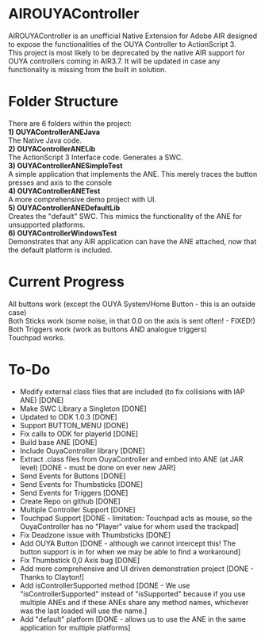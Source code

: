 AIROUYAController
=================

AIROUYAController is an unofficial Native Extension for Adobe AIR designed to expose the functionalities of the OUYA Controller to ActionScript 3.
<BR>This project is most likely to be deprecated by the native AIR support for OUYA controllers coming in AIR3.7.  It will be updated in case any functionality is missing from the built in solution.

Folder Structure
================

There are 6 folders within the project:
<BR><B>1) OUYAControllerANEJava</B>
<BR>The Native Java code.
<BR><B>2) OUYAControllerANELib</B>
<BR>The ActionScript 3 Interface code.  Generates a SWC.
<BR><B>3) OUYAControllerANESimpleTest</B>
<BR>A simple application that implements the ANE.  This merely traces the button presses and axis to the console
<BR><B>4) OUYAControllerANETest</B>
<BR>A more comprehensive demo project with UI.
<BR><B>5) OUYAControllerANEDefaultLib</B>
<BR>Creates the "default" SWC.  This mimics the functionality of the ANE for unsupported platforms.
<BR><B>6) OUYAControllerWindowsTest</B>
<BR>Demonstrates that any AIR application can have the ANE attached, now that the default platform is included.

Current Progress
================

All buttons work (except the OUYA System/Home Button - this is an outside case)
<BR>Both Sticks work (some noise, in that 0.0 on the axis is sent often! - FIXED!)
<BR>Both Triggers work (work as buttons AND analogue triggers)
<BR>Touchpad works.

To-Do
=====

* Modify external class files that are included (to fix collisions with IAP ANE) [DONE]
* Make SWC Library a Singleton [DONE]
* Updated to ODK 1.0.3 [DONE]
* Support BUTTON_MENU [DONE]
* Fix calls to ODK for playerId [DONE]
* Build base ANE [DONE]
* Include OuyaController library [DONE]
* Extract .class files from OuyaController and embed into ANE (at JAR level) [DONE - must be done on ever new JAR!]
* Send Events for Buttons [DONE]
* Send Events for Thumbsticks [DONE]
* Send Events for Triggers [DONE]
* Create Repo on github [DONE]
* Multiple Controller Support [DONE]
* Touchpad Support [DONE - limitation: Touchpad acts as mouse, so the OuyaController has no "Player" value for whom used the trackpad]
* Fix Deadzone issue with Thumbsticks [DONE]
* Add OUYA Button [DONE - although we cannot intercept this!  The button support is in for when we may be able to find a workaround]
* Fix Thumbstick 0,0 Axis bug [DONE]
* Add more comprehensive and UI driven demonstration project [DONE - Thanks to Clayton!]
* Add isControllerSupported method [DONE - We use "isControllerSupported" instead of "isSupported" because if you use multiple ANEs and if these ANEs share any method names, whichever was the last loaded will use the name.]
* Add "default" platform [DONE - allows us to use the ANE in the same application for multiple platforms]